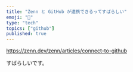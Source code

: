 ```yaml
---
title: "Zenn と GitHub が連携できるってすばらしい"
emoji: "🙂"
type: "tech"
topics: ["github"]
published: true
---
```


https://zenn.dev/zenn/articles/connect-to-github

すばらしいです。
